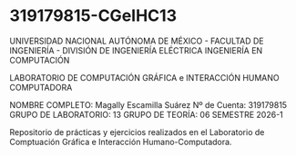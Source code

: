 # 319179815-CGeIHC13
UNIVERSIDAD NACIONAL AUTÓNOMA DE MÉXICO - FACULTAD DE INGENIERÍA - DIVISIÓN DE INGENIERÍA ELÉCTRICA 
INGENIERÍA EN COMPUTACIÓN

LABORATORIO DE COMPUTACIÓN GRÁFICA e INTERACCIÓN HUMANO COMPUTADORA

NOMBRE COMPLETO: Magally Escamilla Suárez
Nº de Cuenta: 319179815
GRUPO DE LABORATORIO: 13
GRUPO DE TEORÍA: 06
SEMESTRE 2026-1

Repositorio de prácticas y ejercicios realizados en el Laboratorio de Comptuación Gráfica e Interacción Humano-Computadora.
